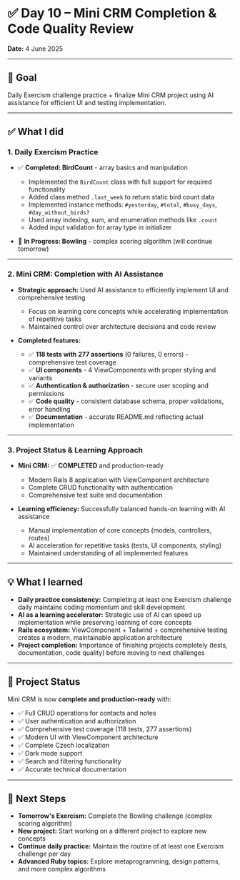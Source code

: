 # ✅ Day 10 – Mini CRM Completion & Code Quality Review

**Date:** 4 June 2025

---

## 🎯 Goal

Daily Exercism challenge practice + finalize Mini CRM project using AI assistance for efficient UI and testing implementation.

---

## ✅ What I did

### 1. Daily Exercism Practice

- ✅ **Completed: BirdCount** - array basics and manipulation
  - Implemented the `BirdCount` class with full support for required functionality
  - Added class method `.last_week` to return static bird count data
  - Implemented instance methods: `#yesterday`, `#total`, `#busy_days`, `#day_without_birds?`
  - Used array indexing, sum, and enumeration methods like `.count`
  - Added input validation for array type in initializer

- 🔄 **In Progress: Bowling** - complex scoring algorithm (will continue tomorrow)

---

### 2. Mini CRM: Completion with AI Assistance

- **Strategic approach:** Used AI assistance to efficiently implement UI and comprehensive testing
  - Focus on learning core concepts while accelerating implementation of repetitive tasks
  - Maintained control over architecture decisions and code review

- **Completed features:**
  - ✅ **118 tests with 277 assertions** (0 failures, 0 errors) - comprehensive test coverage
  - ✅ **UI components** - 4 ViewComponents with proper styling and variants
  - ✅ **Authentication & authorization** - secure user scoping and permissions
  - ✅ **Code quality** - consistent database schema, proper validations, error handling
  - ✅ **Documentation** - accurate README.md reflecting actual implementation

---

### 3. Project Status & Learning Approach

- **Mini CRM:** ✅ **COMPLETED** and production-ready
  - Modern Rails 8 application with ViewComponent architecture
  - Complete CRUD functionality with authentication
  - Comprehensive test suite and documentation

- **Learning efficiency:** Successfully balanced hands-on learning with AI assistance
  - Manual implementation of core concepts (models, controllers, routes)
  - AI acceleration for repetitive tasks (tests, UI components, styling)
  - Maintained understanding of all implemented features

---

## 💡 What I learned

- **Daily practice consistency:** Completing at least one Exercism challenge daily maintains coding momentum and skill development
- **AI as a learning accelerator:** Strategic use of AI can speed up implementation while preserving learning of core concepts
- **Rails ecosystem:** ViewComponent + Tailwind + comprehensive testing creates a modern, maintainable application architecture
- **Project completion:** Importance of finishing projects completely (tests, documentation, code quality) before moving to next challenges

---

## 🏁 Project Status

Mini CRM is now **complete and production-ready** with:
- ✅ Full CRUD operations for contacts and notes
- ✅ User authentication and authorization
- ✅ Comprehensive test coverage (118 tests, 277 assertions)
- ✅ Modern UI with ViewComponent architecture
- ✅ Complete Czech localization
- ✅ Dark mode support
- ✅ Search and filtering functionality
- ✅ Accurate technical documentation

---

## 🔭 Next Steps

- **Tomorrow's Exercism:** Complete the Bowling challenge (complex scoring algorithm)
- **New project:** Start working on a different project to explore new concepts
- **Continue daily practice:** Maintain the routine of at least one Exercism challenge per day
- **Advanced Ruby topics:** Explore metaprogramming, design patterns, and more complex algorithms